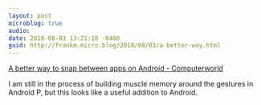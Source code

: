 ```yaml
---
layout: post
microblog: true
audio: 
date: 2018-08-03 13:21:10 -0400
guid: http://frankm.micro.blog/2018/08/03/a-better-way.html
---
```

[A better way to snap between apps on Android - Computerworld](https://www.computerworld.com/article/3293900/android/snap-between-apps-android.html)

I am still in the process of building muscle memory around the gestures in Android P, but this looks like a useful addition to Android. 
